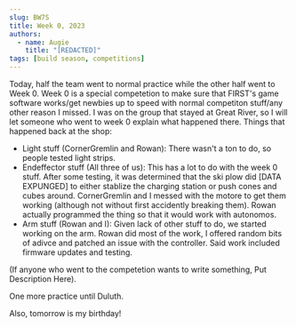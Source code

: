 ```yaml
---
slug: BW7S
title: Week 0, 2023
authors:
  - name: Augie
    title: "[REDACTED]"
tags: [build season, competitions]
---
```


Today, half the team went to normal practice while the other half went to Week 0. Week 0 is a special competetion to make sure that FIRST's game software works/get newbies up to speed with normal competiton stuff/any other reason I missed. I was on the group that stayed at Great River, so I will let someone who went to week 0 explain what happened there. Things that happened back at the shop:
* Light stuff (CornerGremlin and Rowan): There wasn't a ton to do, so people tested light strips.
* Endeffector stuff (All three of us): This has a lot to do with the week 0 stuff. After some testing, it was determined that the ski plow did [DATA EXPUNGED] to either stablize the charging station or push cones and cubes around. CornerGremlin and I messed with the motore to get them working (although not without first accidently breaking them). Rowan actually programmed the thing so that it would work with autonomos. 
* Arm stuff (Rowan and I): Given lack of other stuff to do, we started working on the arm. Rowan did most of the work, I offered random bits of adivce and patched an issue with the controller. Said work included firmware updates and testing. 

(If anyone who went to the competetion wants to write something, Put Description Here).

One more practice until Duluth. 

Also, tomorrow is my birthday!